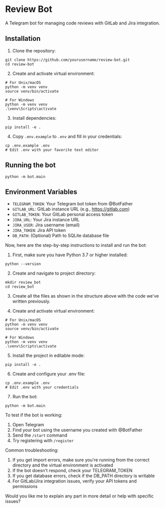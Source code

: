 # Review Bot

A Telegram bot for managing code reviews with GitLab and Jira integration.

## Installation

1. Clone the repository: 

```
git clone https://github.com/yourusername/review-bot.git
cd review-bot
```

2. Create and activate virtual environment:

```
# For Unix/macOS
python -m venv venv
source venv/bin/activate

# For Windows
python -m venv venv
.\venv\Scripts\activate
```

3. Install dependencies:

```
pip install -e .
```

4. Copy `.env.example` to `.env` and fill in your credentials:

```
cp .env.example .env
# Edit .env with your favorite text editor
```

## Running the bot

```
python -m bot.main
```

## Environment Variables

- `TELEGRAM_TOKEN`: Your Telegram bot token from @BotFather
- `GITLAB_URL`: GitLab instance URL (e.g., https://gitlab.com)
- `GITLAB_TOKEN`: Your GitLab personal access token
- `JIRA_URL`: Your Jira instance URL
- `JIRA_USER`: Jira username (email)
- `JIRA_TOKEN`: Jira API token
- `DB_PATH`: (Optional) Path to SQLite database file

Now, here are the step-by-step instructions to install and run the bot:

1. First, make sure you have Python 3.7 or higher installed:

```
python --version
```

2. Create and navigate to project directory:

```
mkdir review_bot
cd review_bot
```

3. Create all the files as shown in the structure above with the code we've written previously.

4. Create and activate virtual environment:

```
# For Unix/macOS
python -m venv venv
source venv/bin/activate

# For Windows
python -m venv venv
.\venv\Scripts\activate
```

5. Install the project in editable mode:

```
pip install -e .
```

6. Create and configure your .env file:

```
cp .env.example .env
# Edit .env with your credentials
```

7. Run the bot:

```
python -m bot.main
```

To test if the bot is working:
1. Open Telegram
2. Find your bot using the username you created with @BotFather
3. Send the `/start` command
4. Try registering with `/register`

Common troubleshooting:
1. If you get import errors, make sure you're running from the correct directory and the virtual environment is activated
2. If the bot doesn't respond, check your TELEGRAM_TOKEN
3. If you get database errors, check if the DB_PATH directory is writable
4. For GitLab/Jira integration issues, verify your API tokens and permissions

Would you like me to explain any part in more detail or help with specific issues?

